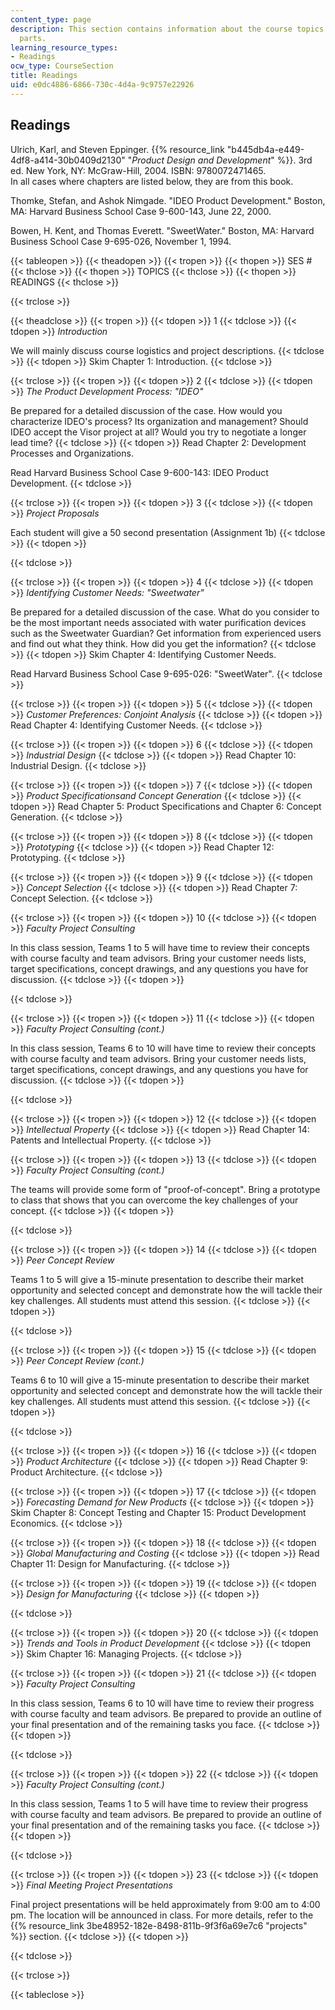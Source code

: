 ```yaml
---
content_type: page
description: This section contains information about the course topics and their reading
  parts.
learning_resource_types:
- Readings
ocw_type: CourseSection
title: Readings
uid: e0dc4886-6866-730c-4d4a-9c9757e22926
---
```


Readings
--------

Ulrich, Karl, and Steven Eppinger. {{% resource_link "b445db4a-e449-4df8-a414-30b0409d2130" "_Product Design and Development_" %}}. 3rd ed. New York, NY: McGraw-Hill, 2004. ISBN: 9780072471465.  
In all cases where chapters are listed below, they are from this book.

Thomke, Stefan, and Ashok Nimgade. "IDEO Product Development." Boston, MA: Harvard Business School Case 9-600-143, June 22, 2000.

Bowen, H. Kent, and Thomas Everett. "SweetWater." Boston, MA: Harvard Business School Case 9-695-026, November 1, 1994.

{{< tableopen >}}
{{< theadopen >}}
{{< tropen >}}
{{< thopen >}}
SES #
{{< thclose >}}
{{< thopen >}}
TOPICS
{{< thclose >}}
{{< thopen >}}
READINGS
{{< thclose >}}

{{< trclose >}}

{{< theadclose >}}
{{< tropen >}}
{{< tdopen >}}
1
{{< tdclose >}}
{{< tdopen >}}
_Introduction_  
  
We will mainly discuss course logistics and project descriptions.
{{< tdclose >}}
{{< tdopen >}}
Skim Chapter 1: Introduction.
{{< tdclose >}}

{{< trclose >}}
{{< tropen >}}
{{< tdopen >}}
2
{{< tdclose >}}
{{< tdopen >}}
_The Product Development Process: "IDEO"_  
  
Be prepared for a detailed discussion of the case. How would you characterize IDEO's process? Its organization and management? Should IDEO accept the Visor project at all? Would you try to negotiate a longer lead time?
{{< tdclose >}}
{{< tdopen >}}
Read Chapter 2: Development Processes and Organizations.  
  
Read Harvard Business School Case 9-600-143: IDEO Product Development.
{{< tdclose >}}

{{< trclose >}}
{{< tropen >}}
{{< tdopen >}}
3
{{< tdclose >}}
{{< tdopen >}}
_Project Proposals_  
  
Each student will give a 50 second presentation (Assignment 1b)
{{< tdclose >}}
{{< tdopen >}}

{{< tdclose >}}

{{< trclose >}}
{{< tropen >}}
{{< tdopen >}}
4
{{< tdclose >}}
{{< tdopen >}}
_Identifying Customer Needs: "Sweetwater"_  
  
Be prepared for a detailed discussion of the case. What do you consider to be the most important needs associated with water purification devices such as the Sweetwater Guardian? Get information from experienced users and find out what they think. How did you get the information?
{{< tdclose >}}
{{< tdopen >}}
Skim Chapter 4: Identifying Customer Needs.  
  
Read Harvard Business School Case 9-695-026: "SweetWater".
{{< tdclose >}}

{{< trclose >}}
{{< tropen >}}
{{< tdopen >}}
5
{{< tdclose >}}
{{< tdopen >}}
_Customer Preferences: Conjoint Analysis_
{{< tdclose >}}
{{< tdopen >}}
Read Chapter 4: Identifying Customer Needs.
{{< tdclose >}}

{{< trclose >}}
{{< tropen >}}
{{< tdopen >}}
6
{{< tdclose >}}
{{< tdopen >}}
_Industrial Design_
{{< tdclose >}}
{{< tdopen >}}
Read Chapter 10: Industrial Design.
{{< tdclose >}}

{{< trclose >}}
{{< tropen >}}
{{< tdopen >}}
7
{{< tdclose >}}
{{< tdopen >}}
_Product Specificationsand Concept Generation_
{{< tdclose >}}
{{< tdopen >}}
Read Chapter 5: Product Specifications and Chapter 6: Concept Generation.
{{< tdclose >}}

{{< trclose >}}
{{< tropen >}}
{{< tdopen >}}
8
{{< tdclose >}}
{{< tdopen >}}
_Prototyping_
{{< tdclose >}}
{{< tdopen >}}
Read Chapter 12: Prototyping.
{{< tdclose >}}

{{< trclose >}}
{{< tropen >}}
{{< tdopen >}}
9
{{< tdclose >}}
{{< tdopen >}}
_Concept Selection_
{{< tdclose >}}
{{< tdopen >}}
Read Chapter 7: Concept Selection.
{{< tdclose >}}

{{< trclose >}}
{{< tropen >}}
{{< tdopen >}}
10
{{< tdclose >}}
{{< tdopen >}}
_Faculty Project Consulting_  
  
In this class session, Teams 1 to 5 will have time to review their concepts with course faculty and team advisors. Bring your customer needs lists, target specifications, concept drawings, and any questions you have for discussion.
{{< tdclose >}}
{{< tdopen >}}

{{< tdclose >}}

{{< trclose >}}
{{< tropen >}}
{{< tdopen >}}
11
{{< tdclose >}}
{{< tdopen >}}
_Faculty Project Consulting (cont.)_  
  
In this class session, Teams 6 to 10 will have time to review their concepts with course faculty and team advisors. Bring your customer needs lists, target specifications, concept drawings, and any questions you have for discussion.
{{< tdclose >}}
{{< tdopen >}}

{{< tdclose >}}

{{< trclose >}}
{{< tropen >}}
{{< tdopen >}}
12
{{< tdclose >}}
{{< tdopen >}}
_Intellectual Property_
{{< tdclose >}}
{{< tdopen >}}
Read Chapter 14: Patents and Intellectual Property.
{{< tdclose >}}

{{< trclose >}}
{{< tropen >}}
{{< tdopen >}}
13
{{< tdclose >}}
{{< tdopen >}}
_Faculty Project Consulting (cont.)_  
  
The teams will provide some form of "proof-of-concept". Bring a prototype to class that shows that you can overcome the key challenges of your concept.
{{< tdclose >}}
{{< tdopen >}}

{{< tdclose >}}

{{< trclose >}}
{{< tropen >}}
{{< tdopen >}}
14
{{< tdclose >}}
{{< tdopen >}}
_Peer Concept Review_  
  
Teams 1 to 5 will give a 15-minute presentation to describe their market opportunity and selected concept and demonstrate how the will tackle their key challenges. All students must attend this session.
{{< tdclose >}}
{{< tdopen >}}

{{< tdclose >}}

{{< trclose >}}
{{< tropen >}}
{{< tdopen >}}
15
{{< tdclose >}}
{{< tdopen >}}
_Peer Concept Review (cont.)_  
  
Teams 6 to 10 will give a 15-minute presentation to describe their market opportunity and selected concept and demonstrate how the will tackle their key challenges. All students must attend this session.
{{< tdclose >}}
{{< tdopen >}}

{{< tdclose >}}

{{< trclose >}}
{{< tropen >}}
{{< tdopen >}}
16
{{< tdclose >}}
{{< tdopen >}}
_Product Architecture_
{{< tdclose >}}
{{< tdopen >}}
Read Chapter 9: Product Architecture.
{{< tdclose >}}

{{< trclose >}}
{{< tropen >}}
{{< tdopen >}}
17
{{< tdclose >}}
{{< tdopen >}}
_Forecasting Demand for New Products_
{{< tdclose >}}
{{< tdopen >}}
Skim Chapter 8: Concept Testing and Chapter 15: Product Development Economics.
{{< tdclose >}}

{{< trclose >}}
{{< tropen >}}
{{< tdopen >}}
18
{{< tdclose >}}
{{< tdopen >}}
_Global Manufacturing and Costing_
{{< tdclose >}}
{{< tdopen >}}
Read Chapter 11: Design for Manufacturing.
{{< tdclose >}}

{{< trclose >}}
{{< tropen >}}
{{< tdopen >}}
19
{{< tdclose >}}
{{< tdopen >}}
_Design for Manufacturing_
{{< tdclose >}}
{{< tdopen >}}

{{< tdclose >}}

{{< trclose >}}
{{< tropen >}}
{{< tdopen >}}
20
{{< tdclose >}}
{{< tdopen >}}
_Trends and Tools in Product Development_
{{< tdclose >}}
{{< tdopen >}}
Skim Chapter 16: Managing Projects.
{{< tdclose >}}

{{< trclose >}}
{{< tropen >}}
{{< tdopen >}}
21
{{< tdclose >}}
{{< tdopen >}}
_Faculty Project Consulting_  
  
In this class session, Teams 6 to 10 will have time to review their progress with course faculty and team advisors. Be prepared to provide an outline of your final presentation and of the remaining tasks you face.
{{< tdclose >}}
{{< tdopen >}}

{{< tdclose >}}

{{< trclose >}}
{{< tropen >}}
{{< tdopen >}}
22
{{< tdclose >}}
{{< tdopen >}}
_Faculty Project Consulting (cont.)_  
  
In this class session, Teams 1 to 5 will have time to review their progress with course faculty and team advisors. Be prepared to provide an outline of your final presentation and of the remaining tasks you face.
{{< tdclose >}}
{{< tdopen >}}

{{< tdclose >}}

{{< trclose >}}
{{< tropen >}}
{{< tdopen >}}
23
{{< tdclose >}}
{{< tdopen >}}
_Final Meeting Project Presentations_  
  
Final project presentations will be held approximately from 9:00 am to 4:00 pm. The location will be announced in class. For more details, refer to the {{% resource_link 3be48952-182e-8498-811b-9f3f6a69e7c6 "projects" %}} section.
{{< tdclose >}}
{{< tdopen >}}

{{< tdclose >}}

{{< trclose >}}

{{< tableclose >}}